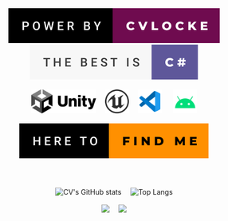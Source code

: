 <div align="center">
  <img  src="https://github.com/qq875871130/CVLOCKE/blob/main/res/power-by-cvlocke.svg" />
  <img  src="https://github.com/qq875871130/CVLOCKE/blob/main/res/the-best-is-c%23.svg" />
</div>
<br>
<div align="center">
    <a  href="https://unity.com"><img height=48 src="https://github.com/qq875871130/CVLOCKE/blob/main/res/unity-dark.svg" /></a>&emsp;
    <a  href="https://unrealengine.com"><img height=48 src="https://github.com/qq875871130/CVLOCKE/blob/main/res/unreal.svg" /></a>&emsp;
    <a  href="https://code.visualstudio.com"><img height=48 src="https://github.com/qq875871130/CVLOCKE/blob/main/res/vscode.svg" /></a> &emsp;
    <a  href="https://android.com"><img height=48 src="https://github.com/qq875871130/CVLOCKE/blob/main/res/android.svg" /></a>
</div>
<br>
<div align="center">
  <a href="https://www.youtube.com/watch?v=dQw4w9WgXcQ">
  <img  src="https://github.com/qq875871130/CVLOCKE/blob/main/res/here-to-find-me.svg" />
  </a>
</div>

# 

<br>
<div align="center">    
  <img height="166" width="432"  src="https://github-stats-instance.vercel.app/api?count_private=true&username=qq875871130&show_icons=true&theme=swift"  alt="CV's GitHub stats"/>&emsp;
  <img  src="https://github-stats-instance.vercel.app/api/top-langs/?username=qq875871130&layout=compact&theme=swift" alt="Top Langs" />
</div>
<br>
<div align="center">
    <a  href="https://github.com/qq875871130/PowerCool"><img src="https://github-stats-instance.vercel.app/api/pin/?username=qq875871130&repo=PowerCool&theme=vue" /></a>&emsp;
    <a  href="https://github.com/qq875871130/Corona100days"><img src="https://github-stats-instance.vercel.app/api/pin/?username=qq875871130&repo=Corona100days&theme=vue" /></a>
  
</div>




